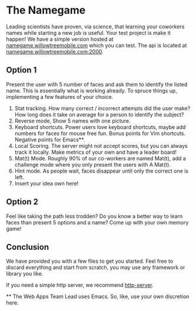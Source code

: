 # The Namegame

Leading scientists have proven, via science, that learning your coworkers names while starting a new job is useful. Your test project is make it happen! We have a simple version hosted at [namegame.willowtreemobile.com](http://namegame.willowtreemobile.com/) which you can test. The api is located at [namegame.willowtreemobile.com:2000](http://namegame.willowtreemobile.com:2000).

## Option 1

Present the user with 5 number of faces and ask them to identify the listed name. This is essentially what is working already. To spruce things up, implementing a few features of your choice.

1. Stat tracking. How many correct / incorrect attempts did the user make? How long does it take on average for a person to identify the subject?
2. Reverse mode, Show 5 names with one picture.
3. Keyboard shortcuts. Power users love keyboard shortcuts, maybe add numbers for faces for mouse free fun. Bonus points for Vim shortcuts. Negative points for Emacs**.
4. Local Scoring. The server might not accept scores, but you can always track it locally. Make metrics of your own and have a leader board!
5. Mat(t) Mode. Roughly 90% of our co-workers are named Mat(t), add a challenge mode where you only present the users with A Mat(t).
6. Hint mode. As people wait, faces disappear until only the correct one is left.
7. Insert your idea own here!


## Option 2

Feel like taking the path less trodden? Do you know a better way to learn faces than present 5 options and a name? Come up with your own memory game!

## Conclusion

We have provided you with a few files to get you started. Feel free to discard everything and start from scratch, you may use any framework or library you like.

If you need a simple http server, we recommend [http-server](https://www.npmjs.org/package/http-server).

** The Web Apps Team Lead uses Emacs. So, like, use your own discretion here.

